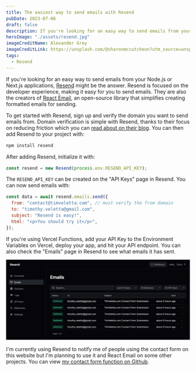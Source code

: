 ```yaml
---
title: The easiest way to send emails with Resend
pubDate: 2023-07-06
draft: false
description: If you're looking for an easy way to send emails from your Node.js or Next.js applications, might be the answer. Find out how to sign up, add Resend to your project and send an email.
heroImage: "./assets/resend.jpg"
imageCreditName: Alexander Grey
imageCreditLink: https://unsplash.com/@sharonmccutcheon?utm_source=unsplash&utm_medium=referral&utm_content=creditCopyText
tags:
  - Resend
---
```


If you're looking for an easy way to send emails from your Node.js or Next.js applications, [Resend](https://resend.com) might be the answer. Resend is focused on the developer experience, making it easy for you to send emails. They are also the creators of [React Email](https://react.email/), an open-source library that simplifies creating formatted emails for sending.

To get started with Resend, sign up and verify the domain you want to send emails from. Domain verification is simple with Resend, thanks to their focus on reducing friction which you can [read about on their blog](https://resend.com/blog/new-domain-verification-experience). You can then add Resend to your project with:

```sh
npm install resend
```

After adding Resend, initialize it with:

```javascript
const resend = new Resend(process.env.RESEND_API_KEY);
```

The `RESEND_API_KEY` can be created on the "API Keys" page in Resend. You can now send emails with:

```javascript
const data = await resend.emails.send({
  from: "contact@timveletta.com", // must verify the from domain
  to: "timothy.veletta@gmail.com",
  subject: "Resend is easy!",
  html: "<p>You should try it</p>",
});
```

If you're using Vercel Functions, add your API Key to the Environment Variables on Vercel, deploy your app, and hit your API endpoint. You can also check the "Emails" page in Resend to see what emails it has sent.

![The Resend emails page.](./assets/resend-emails.png "The Resend emails page.")

I'm currently using Resend to notify me of people using the contact form on this website but I'm planning to use it and React Email on some other projects. You can view [my contact form function on Github](https://github.com/timveletta/timveletta-com/blob/main/api/contact.js).
